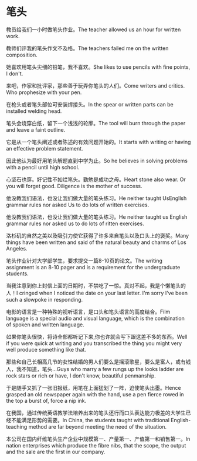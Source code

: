 # 笔头

<p><span class="chinese">教员给我们一小时做笔头作业。</span><span class="english">The teacher allowed us an hour for written work.</span></p>

<p><span class="chinese">教师们评我的笔头作文不及格。</span><span class="english">The teachers failed me on the written composition.</span></p>

<p><span class="chinese">她喜欢用笔头尖细的铅笔，我不喜欢。</span><span class="english">She likes to use pencils with fine points, I don't.</span></p>

<p><span class="chinese">来吧，作家和批评家，那些善于玩弄你笔头的人们。</span><span class="english">Come writers and critics. Who prophesize with your pen.</span></p>

<p><span class="chinese">在枪头或者笔头部位可安装焊接头。</span><span class="english">In the spear or written parts can be installed welding head.</span></p>

<p><span class="chinese">笔头会烧穿白纸，留下一个浅浅的轮廓。</span><span class="english">The tool will burn through the paper and leave a faint outline.</span></p>

<p><span class="chinese">它是从一个笔头阐述或者陈述的有效问题开始的。</span><span class="english">It starts with writing or having an effective problem statement.</span></p>

<p><span class="chinese">因此他认为最好用笔头解题直到中学为止。</span><span class="english">So he believes in solving problems with a pencil until high school.</span></p>

<p><span class="chinese">心坚石也穿。好记性不如烂笔头。勤勉是成功之母。</span><span class="english">Heart stone also wear. Or you will forget good. Diligence is the mother of success.</span></p>

<p><span class="chinese">他没教我们语法，也没让我们做大量的笔头练习。</span><span class="english">He neither taught UsEngllsh grammar rules nor asked Us to do lots of written exercises.</span></p>

<p><span class="chinese">他没教我们语法，也没让我们做大量的笔头练习。</span><span class="english">He neither taught us English grammar rules nor asked us to do lots of ritten exercises.</span></p>

<p><span class="chinese">洛杉矶的自然之美以及吸引力使它获得了许多来自笔头以及口头上的褒奖。</span><span class="english">Many things have been written and said of the natural beauty and charms of Los Angeles.</span></p>

<p><span class="chinese">笔头作业针对大学部学生，要求提交一篇8-10页的论文。</span><span class="english">The writing assignment is an 8-10 pager and is a requirement for the undergraduate students.</span></p>

<p><span class="chinese">当我注意到你上封信上面的日期时，不禁吃了一惊。真对不起，我是个懒笔头的人！</span><span class="english">I cringed when I noticed the date on your last letter. I'm sorry I've been such a slowpoke in responding.</span></p>

<p><span class="chinese">电影的语言是一种特殊的视听语言，是口头和笔头语言的高度结合。</span><span class="english">Film language is a special audio and visual language, which is the combination of spoken and written language.</span></p>

<p><span class="chinese">如果你笔头很快，将诗全部都听记下来,你也许就会写下跟这差不多的东西。</span><span class="english">Well if you were quick at writing and you transcribed the thing you might very well produce something like that.</span></p>

<p><span class="chinese">那些和自己长相高几节的女性结婚的男人们要么是摇滚歌星，要么是富人，或有钱人，我不知道，笔头…</span><span class="english">Guys who marry a few rungs up the looks ladder are rock stars or rich or have, I don't know, beautiful penmanship.</span></p>

<p><span class="chinese">于是随手又抓了一张旧报纸，用笔在上面猛划了一阵，迫使笔头出墨。</span><span class="english">Hence grasped an old newspaper again with the hand, use a pen fierce rowed in the top a burst of, force a nip ink.</span></p>

<p><span class="chinese">在我国，通过传统英语教学法培养出来的笔头还行而口头表达能力极差的大学生已经不能满足形势的需要。</span><span class="english">In China, the students taught with traditional English-teaching method are far beyond meeting the need of the situation.</span></p>

<p><span class="chinese">本公司在国内纤维笔头生产企业中规模第一、产量第一、产值第一和销售第一。</span><span class="english">In nation enterprises which produce the fibre nibs, that the scope, the output and the sale are the first in our company.</span></p>

